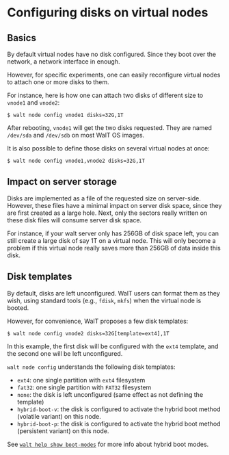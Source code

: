 
# Configuring disks on virtual nodes

## Basics

By default virtual nodes have no disk configured.
Since they boot over the network, a network interface in enough.

However, for specific experiments, one can easily reconfigure virtual nodes
to attach one or more disks to them.

For instance, here is how one can attach two disks of different size to `vnode1` and `vnode2`:

```
$ walt node config vnode1 disks=32G,1T
```

After rebooting, `vnode1` will get the two disks requested.
They are named `/dev/sda` and `/dev/sdb` on most WalT OS images.

It is also possible to define those disks on several virtual nodes at once:

```
$ walt node config vnode1,vnode2 disks=32G,1T
```


## Impact on server storage

Disks are implemented as a file of the requested size on server-side. However, these files
have a minimal impact on server disk space, since they are first created as a large hole.
Next, only the sectors really written on these disk files will consume server disk space.

For instance, if your walt server only has 256GB of disk space left, you can still create
a large disk of say 1T on a virtual node. This will only become a problem if this virtual node
really saves more than 256GB of data inside this disk.


## Disk templates

By default, disks are left unconfigured. WalT users can format them as they wish,
using standard tools (e.g., `fdisk`, `mkfs`) when the virtual node is booted.

However, for convenience, WalT proposes a few disk templates:
```
$ walt node config vnode2 disks=32G[template=ext4],1T
```

In this example, the first disk will be configured with the `ext4` template, and
the second one will be left unconfigured.

`walt node config` understands the following disk templates:
* `ext4`: one single partition with `ext4` filesystem
* `fat32`: one single partition with `FAT32` filesystem
* `none`: the disk is left unconfigured (same effect as not defining the template)
* `hybrid-boot-v`: the disk is configured to activate the hybrid boot method (volatile variant) on this node.
* `hybrid-boot-p`: the disk is configured to activate the hybrid boot method (persistent variant) on this node.

See [`walt help show boot-modes`](boot-modes.md) for more info about hybrid boot modes.

